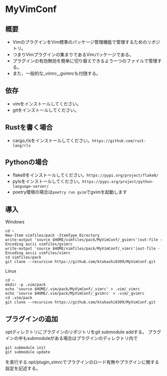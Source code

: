 # MyVimConf

## 概要
* VimのプラグインをVim標準のパッケージ管理機能で管理するためのリポジトリ。
* つまりVimプラグインの集まりであるVimパッケージである。
* プラグインの有効無効を簡単に切り替えできるよう一つのファイルで管理する。
* また、一般的な_vimrc,_gvimrcも付随する。

## 依存
* vimをインストールしてください。
* gitをインストールしてください。


## Rustを書く場合
* cargo,rlsをインストールしてください。`https://github.com/rust-lang/rls`

## Pythonの場合
* flake8をインストールしてください。`https://pypi.org/project/flake8/`
* pylsをインストールしてください。`https://pypi.org/project/python-language-server/`
* poetry環境の場合は`poetry run gvim`でgvimを起動します

## 導入
  
Windows
```
cd ~
New-Item vimfiles/pack -ItemType Directory
write-output 'source $HOME/vimfiles/pack/MyVimConf/_gvimrc'|out-file -Encoding ascii vimfiles/gvimrc
write-output 'source $HOME/vimfiles/pack/MyVimConf/_vimrc'|out-file -Encoding ascii vimfiles/vimrc
cd vimfiles/pack
git clone --recursive https://github.com/ktakashi0309/MyVimConf.git
```

Linux
```
cd ~
mkdir -p .vim/pack
echo 'source $HOME/.vim/pack/MyVimConf/_vimrc' > .vim/_vimrc
echo 'source $HOME/.vim/pack/MyVimConf/_gvimrc' > .vim/_gvimrc
cd .vim/pack
git clone --recursive https://github.com/ktakashi0309/MyVimConf.git
```

## プラグインの追加
optディレクトリにプラグインのリポジトリをgit submodule addする。
プラグインの中もsubmoduleがある場合はプラグインのディレクトリ内で
```
git submodule init
git submodule update
```
を実行する
opt/plugin_vimrcでプラグインのロード有無やプラグインに関する設定を記述する。
